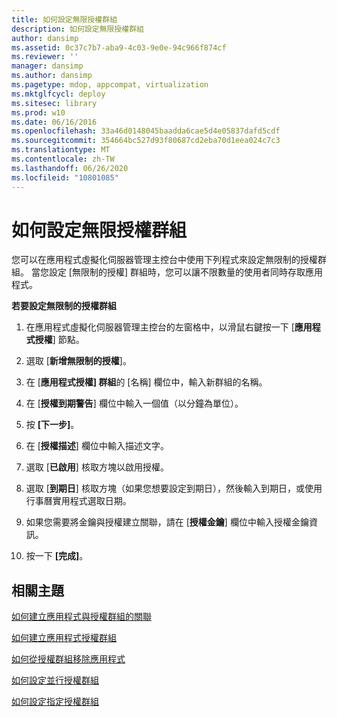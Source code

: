 ```yaml
---
title: 如何設定無限授權群組
description: 如何設定無限授權群組
author: dansimp
ms.assetid: 0c37c7b7-aba9-4c03-9e0e-94c966f874cf
ms.reviewer: ''
manager: dansimp
ms.author: dansimp
ms.pagetype: mdop, appcompat, virtualization
ms.mktglfcycl: deploy
ms.sitesec: library
ms.prod: w10
ms.date: 06/16/2016
ms.openlocfilehash: 33a46d0148045baadda6cae5d4e05837dafd5cdf
ms.sourcegitcommit: 354664bc527d93f80687cd2eba70d1eea024c7c3
ms.translationtype: MT
ms.contentlocale: zh-TW
ms.lasthandoff: 06/26/2020
ms.locfileid: "10801085"
---
```

# 如何設定無限授權群組


您可以在應用程式虛擬化伺服器管理主控台中使用下列程式來設定無限制的授權群組。 當您設定 [無限制的授權] 群組時，您可以讓不限數量的使用者同時存取應用程式。

**若要設定無限制的授權群組**

1.  在應用程式虛擬化伺服器管理主控台的左窗格中，以滑鼠右鍵按一下 [**應用程式授權**] 節點。

2.  選取 [**新增無限制的授權**]。

3.  在 [**應用程式授權] 群組**的 [名稱] 欄位中，輸入新群組的名稱。

4.  在 [**授權到期警告**] 欄位中輸入一個值（以分鐘為單位）。

5.  按 **\[下一步\]**。

6.  在 [**授權描述**] 欄位中輸入描述文字。

7.  選取 [**已啟用**] 核取方塊以啟用授權。

8.  選取 [**到期日**] 核取方塊（如果您想要設定到期日），然後輸入到期日，或使用行事曆實用程式選取日期。

9.  如果您需要將金鑰與授權建立關聯，請在 [**授權金鑰**] 欄位中輸入授權金鑰資訊。

10. 按一下 **\[完成\]**。

## 相關主題


[如何建立應用程式與授權群組的關聯](how-to-associate-an-application-with-a-license-group.md)

[如何建立應用程式授權群組](how-to-create-an-application-license-group.md)

[如何從授權群組移除應用程式](how-to-remove-an-application-from-a-license-group.md)

[如何設定並行授權群組](how-to-set-up-a-concurrent-license-group.md)

[如何設定指定授權群組](how-to-set-up-a-named-license-group.md)

 

 





